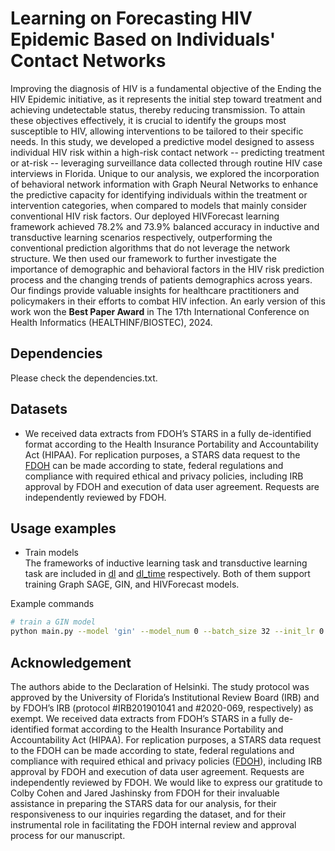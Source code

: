 # Learning on Forecasting HIV Epidemic Based on Individuals' Contact Networks

Improving the diagnosis of HIV is a fundamental objective of the Ending the HIV Epidemic initiative, as it represents the initial step toward treatment and achieving undetectable status, thereby reducing transmission. To attain these objectives effectively, it is crucial to identify the groups most susceptible to HIV, allowing interventions to be tailored to their specific needs.
In this study, we developed a predictive model designed to assess individual HIV risk within a high-risk contact network -- predicting treatment or at-risk -- leveraging surveillance data collected through routine HIV case interviews in Florida. Unique to our analysis, we explored the incorporation of behavioral network information with Graph Neural Networks to enhance the predictive capacity for identifying individuals within the treatment or intervention categories, when compared to models that mainly consider conventional HIV risk factors. Our deployed HIVForecast learning framework achieved 78.2% and 73.9% balanced accuracy in inductive and transductive learning scenarios respectively, outperforming the conventional prediction algorithms that do not leverage the network structure. We then used our framework to further investigate the importance of demographic and behavioral factors in the HIV risk prediction process and the changing trends of patients demographics across years. Our findings provide valuable insights for healthcare practitioners and policymakers in their efforts to combat HIV infection. An early version of this work won the **Best Paper Award** in The 17th International Conference on Health Informatics (HEALTHINF/BIOSTEC), 2024.

## Dependencies
Please check the dependencies.txt.

## Datasets
- We received data extracts from FDOH’s STARS in a fully de-identified format according to the Health Insurance Portability and Accountability Act (HIPAA). For replication purposes, a STARS data request to the [FDOH] can be made according to state, federal regulations and compliance with required ethical and privacy policies, including IRB approval by FDOH and execution of data user agreement. Requests are independently reviewed by FDOH.

## Usage examples
- Train models  
The frameworks of inductive learning task and transductive learning task are included in [dl] and [dl_time] respectively. Both of them support training Graph SAGE, GIN, and HIVForecast models. 

Example commands 
```sh
# train a GIN model
python main.py --model 'gin' --model_num 0 --batch_size 32 --init_lr 0.001 --min_lr 1e-6
```

<!--
## Paper
This repository provides the official implementation of the model in the following paper:

**Learning on Forecasting HIV Epidemic Based on Individuals' Contact Networks**

Chaoyue Sun<sup>1</sup>, Yiyang Liu<sup>2</sup>, Christina Parisi<sup>2</sup>, Rebecca Fisk-Hoffman<sup>2</sup>, Marco Salemi<sup>3,4</sup>, Ruogu Fang<sup>1,4,5,6</sup>, Brandi Danforth<sup>7</sup>, Mattia Prosperi<sup>2,4</sup> and Simone Marini<sup>2,4*</sup>

<sup>1</sup> Department of Electrical and Computer Engineering, Herbert Wertheim College of Engineering, University of Florida, Gainesville, FL, USA<br>
<sup>2</sup> Department of Epidemiology, College of Public Health and Health Professions and College of Medicine, University of Florida, Gainesville, FL, USA<br>
<sup>3</sup> Department of Pathology, Immunology and Laboratory Medicine, College of Medicine, University of Florida, Gainesville, FL, USA<br>
<sup>4</sup> Emerging Pathogens Institute, University of Florida, Gainesville, FL, USA<br>
<sup>5</sup> J. Crayton Pruitt Family Department of Biomedical Engineering, Herbert Wertheim College of Engineering, University of Florida, Gainesville, FL, USA<br>
<sup>6</sup> Center for Cognitive Aging and Memory, McKnight Brain Institute, University of Florida, Gainesville, FL, USA<br>
<sup>7</sup> Florida Department of Health, 4025 Esplanade Way, Tallahassee, FL, USA<br>

## Citation
If you use this code, please cite our papers:
```
@conference{healthinf24,
author={Chaoyue Sun. and Yiyang Liu. and Christina Parisi. and Rebecca Fisk{-}Hoffman. and Marco Salemi. and Ruogu Fang. and Brandi Danforth. and Mattia Prosperi. and Simone Marini.},
title={Learning on Forecasting HIV Epidemic Based on Individuals' Contact Networks},
booktitle={Proceedings of the 17th International Joint Conference on Biomedical Engineering Systems and Technologies - HEALTHINF},
year={2024},
pages={103-111},
publisher={SciTePress},
organization={INSTICC},
doi={10.5220/0012375400003657},
isbn={978-989-758-688-0},
issn={2184-4305},
}
```
-->

## Acknowledgement
The authors abide to the Declaration of Helsinki. The study protocol was approved by the University of Florida’s Institutional Review Board (IRB) and by FDOH’s IRB (protocol #IRB201901041 and #2020-069, respectively) as exempt. We received data extracts from FDOH’s STARS in a fully de-identified format according to the Health Insurance Portability and Accountability Act (HIPAA). For replication purposes, a STARS data request to the FDOH can be made according to state, federal regulations and compliance with required ethical and privacy policies ([FDOH]), including IRB approval by FDOH and execution of data user agreement. Requests are independently reviewed by FDOH. We would like to express our gratitude to Colby Cohen and Jared Jashinsky from FDOH for their invaluable assistance in preparing the STARS data for our analysis, for their responsiveness to our inquiries regarding the dataset, and for their instrumental role in facilitating the FDOH internal review and approval process for our manuscript. 

[//]: # (These are reference links used in the body of this note and get stripped out when the markdown processor does its job. There is no need to format nicely because it shouldn't be seen. Thanks SO - http://stackoverflow.com/questions/4823468/store-comments-in-markdown-syntax)
   [FDOH]: <Research@flhealth.gov>
   [dl]: <https://github.com/lab-smile/HIV_Risk_Pred/tree/main/dl>
   [dl_time]: <https://github.com/lab-smile/HIV_Risk_Pred/tree/main/dl_time>
